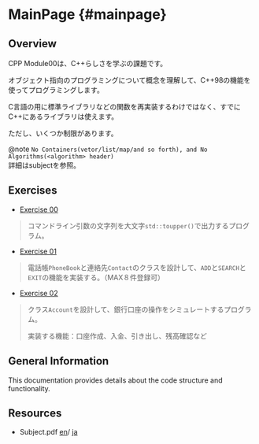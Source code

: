 # MainPage {#mainpage}

## Overview

CPP Module00は、C++らしさを学ぶの課題です。

オブジェクト指向のプログラミングについて概念を理解して、C++98の機能を使ってプログラミングします。

C言語の用に標準ライブラリなどの関数を再実装するわけではなく、すでにC++にあるライブラリは使えます。

ただし、いくつか制限があります。

@note
`No Containers(vetor/list/map/and so forth), and No Algorithms(<algorithm> header)`
<br>
詳細はsubjectを参照。

## Exercises

- [Exercise 00](ex00.md)
> コマンドライン引数の文字列を大文字`std::toupper()`で出力するプログラム。
- [Exercise 01](ex01.md)
> 電話帳`PhoneBook`と連絡先`Contact`のクラスを設計して、`ADD`と`SEARCH`と`EXIT`の機能を実装する。（MAX８件登録可）
- [Exercise 02](ex02.md)
> クラス`Account`を設計して、銀行口座の操作をシミュレートするプログラム。
> 
> 実装する機能：口座作成、入金、引き出し、残高確認など

## General Information

This documentation provides details about the code structure and functionality.

## Resources

- Subject.pdf 
[en](https://drive.google.com/file/d/1bHgO-yX59L8gTJXajzJ-n9pYi3qowqCV/view?usp=drive_link)/
[ja](https://drive.google.com/file/d/19VoENEpsWAJKqaQf1aPqD8vSSXvwqrdQ/view?usp=drive_link)
